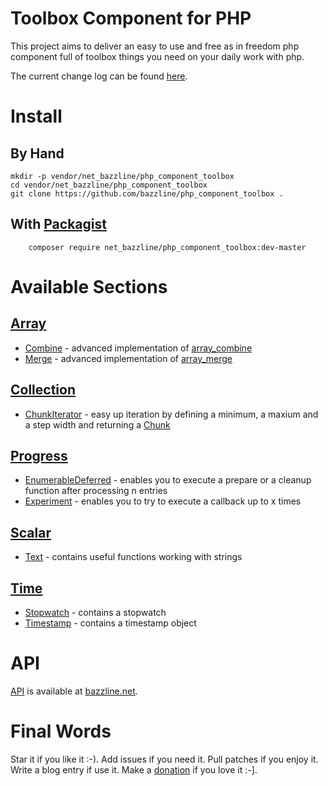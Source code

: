 # Toolbox Component for PHP

This project aims to deliver an easy to use and free as in freedom php component full of toolbox things you need on your daily work with php.

The current change log can be found [here](CHANGELOG.md).

# Install

## By Hand

```
mkdir -p vendor/net_bazzline/php_component_toolbox
cd vendor/net_bazzline/php_component_toolbox
git clone https://github.com/bazzline/php_component_toolbox .
```

## With [Packagist](https://packagist.org/packages/net_bazzline/php_component_toolbox)

```
    composer require net_bazzline/php_component_toolbox:dev-master
```

# Available Sections

## [Array](https://github.com/bazzline/php_component_toolbox/tree/master/source/HashMap)

* [Combine](https://github.com/bazzline/php_component_toolbox/blob/master/source/HashMap/Combine.php) - advanced implementation of [array_combine](http://php.net/manual/en/function.array-combine.php)
* [Merge](https://github.com/bazzline/php_component_toolbox/blob/master/source/HashMap/Merge.php) - advanced implementation of [array_merge](http://php.net/manual/en/function.array-merge.php)

## [Collection](https://github.com/bazzline/php_component_toolbox/tree/master/source/Collection)

* [ChunkIterator](https://github.com/bazzline/php_component_toolbox/blob/master/source/Collection/Chunk/ChunkIterator.php) - easy up iteration by defining a minimum, a maxium and a step width and returning a [Chunk](https://github.com/bazzline/php_component_toolbox/blob/master/source/Collection/Chunk/Chunk.php)

## [Progress](https://github.com/bazzline/php_component_toolbox/tree/master/source/Progress)

* [EnumerableDeferred](https://github.com/bazzline/php_component_toolbox/blob/master/source/Process/EnumerableDeferred.php) - enables you to execute a prepare or a cleanup function after processing n entries
* [Experiment](https://github.com/bazzline/php_component_toolbox/blob/master/source/Process/Experiment.php) - enables you to try to execute a callback up to x times

## [Scalar](https://github.com/bazzline/php_component_toolbox/blob/master/source/Scalar)

* [Text](https://github.com/bazzline/php_component_toolbox/blob/master/source/Scalar/Text.php) - contains useful functions working with strings

## [Time](https://github.com/bazzline/php_component_toolbox/blob/master/source/Time)

* [Stopwatch](https://github.com/bazzline/php_component_toolbox/blob/master/source/Time/Stopwatch.php) - contains a stopwatch
* [Timestamp](https://github.com/bazzline/php_component_toolbox/blob/master/source/Time/Timestamp.php) - contains a timestamp object

# API

[API](http://www.bazzline.net/efef04b8bf3867f969285f1160d52ee8a719940e/index.html) is available at [bazzline.net](http://www.bazzline.net).

# Final Words

Star it if you like it :-). Add issues if you need it. Pull patches if you enjoy it. Write a blog entry if use it. Make a [donation](https://gratipay.com/~stevleibelt) if you love it :-].
